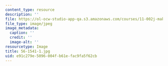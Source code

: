 ```yaml
---
content_type: resource
description: ''
file: https://ol-ocw-studio-app-qa.s3.amazonaws.com/courses/11-002j-making-public-policy-fall-2014/e91c279e5096004fb61efac9fa5f62cb_56-1541-1.jpg
file_type: image/jpeg
image_metadata:
  caption: ''
  credit: ''
  image-alt: ''
resourcetype: Image
title: 56-1541-1.jpg
uid: e91c279e-5096-004f-b61e-fac9fa5f62cb
---
```

